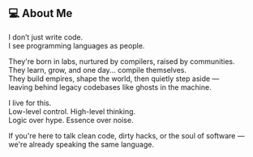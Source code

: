## 💻 About Me

I don’t just write code.  
I see programming languages as people.

They're born in labs, nurtured by compilers, raised by communities.  
They learn, grow, and one day... compile themselves.  
They build empires, shape the world, then quietly step aside —  
leaving behind legacy codebases like ghosts in the machine.

I live for this.  
Low-level control. High-level thinking.  
Logic over hype. Essence over noise.

If you're here to talk clean code, dirty hacks, or the soul of software —  
we're already speaking the same language.


<!---
Gitter150/Gitter150 is a ✨ special ✨ repository because its `README.md` (this file) appears on your GitHub profile.
You can click the Preview link to take a look at your changes.
--->
